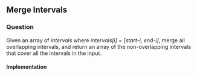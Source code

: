 ## Merge Intervals

### Question 

Given an array of *intervals* where *intervals[i] = [start-i, end-i]*, merge all overlapping intervals, and return an array of the non-overlapping intervals that cover all the intervals in the input.

#### Implementation 

